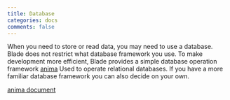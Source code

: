```yaml
---
title: Database
categories: docs
comments: false
---
```


When you need to store or read data, you may need to use a database. Blade does not restrict what database framework you use.
To make development more efficient, Blade provides a simple database operation framework [anima](https://github.com/biezhi/anima)
Used to operate relational databases. If you have a more familiar database framework you can also decide on your own.

[anima document](https://github.com/biezhi/anima/wiki)